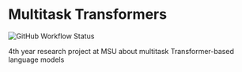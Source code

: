 # Multitask Transformers

![GitHub Workflow Status](https://img.shields.io/github/workflow/status/s1m0000n/multitask-transformers/Pylint?label=pylint%20%E2%89%A5%208)

4th year research project at MSU about multitask Transformer-based language models